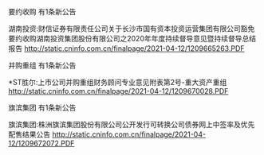 要约收购 有1条新公告 

湖南投资:财信证券有限责任公司关于长沙市国有资本投资运营集团有限公司豁免要约收购湖南投资集团股份有限公司之2020年年度持续督导意见暨持续督导总结报告 http://static.cninfo.com.cn/finalpage/2021-04-12/1209665263.PDF 

并购重组 有1条新公告 

*ST胜尔:上市公司并购重组财务顾问专业意见附表第2号-重大资产重组 http://static.cninfo.com.cn/finalpage/2021-04-12/1209670028.PDF 

旗滨集团 有1条新公告 

旗滨集团:株洲旗滨集团股份有限公司公开发行可转换公司债券网上中签率及优先配售结果公告 http://static.cninfo.com.cn/finalpage/2021-04-12/1209672072.PDF 

